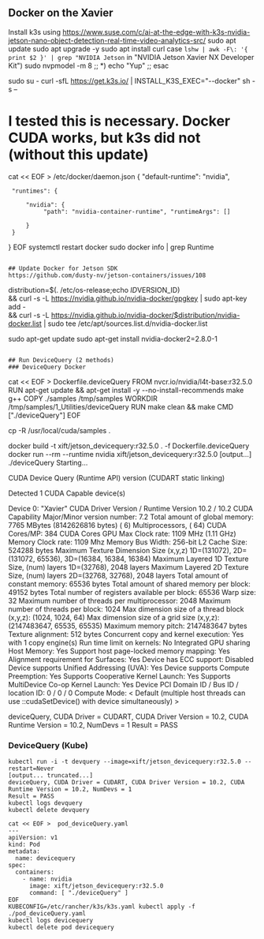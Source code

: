 

## Docker on the Xavier

Install k3s using https://www.suse.com/c/ai-at-the-edge-with-k3s-nvidia-jetson-nano-object-detection-real-time-video-analytics-src/
sudo apt update sudo apt upgrade -y sudo apt install curl
case `lshw | awk -F\: '{ print $2 }' | grep "NVIDIA Jetson` in
  "NVIDIA Jetson Xavier NX Developer Kit")
    sudo nvpmodel -m 8
  ;;
  *)
    echo "Yup"
  ;;
esac

sudo su -
curl -sfL https://get.k3s.io/ | INSTALL_K3S_EXEC="--docker" sh -s –

# I tested this is necessary.  Docker CUDA works, but k3s did not (without this update)
cat << EOF > /etc/docker/daemon.json
{
	 "default-runtime": "nvidia",

	 "runtimes": {

		 "nvidia": {
			  "path": "nvidia-container-runtime", "runtimeArgs": []

		 }
	 }

}
EOF
systemctl restart docker
sudo docker info | grep Runtime
```

## Update Docker for Jetson SDK
https://github.com/dusty-nv/jetson-containers/issues/108
```
distribution=$(. /etc/os-release;echo $ID$VERSION_ID) \
   && curl -s -L https://nvidia.github.io/nvidia-docker/gpgkey | sudo apt-key add - \
   && curl -s -L https://nvidia.github.io/nvidia-docker/$distribution/nvidia-docker.list | sudo tee /etc/apt/sources.list.d/nvidia-docker.list

sudo apt-get update
sudo apt-get install nvidia-docker2=2.8.0-1
```

## Run DeviceQuery (2 methods)
### DeviceQuery Docker
```
cat << EOF > Dockerfile.deviceQuery
FROM nvcr.io/nvidia/l4t-base:r32.5.0
RUN apt-get update && apt-get install -y --no-install-recommends make g++
COPY ./samples /tmp/samples
WORKDIR /tmp/samples/1_Utilities/deviceQuery
RUN make clean && make
CMD ["./deviceQuery"]
EOF

cp -R /usr/local/cuda/samples .
 
docker build -t xift/jetson_devicequery:r32.5.0 . -f Dockerfile.deviceQuery
docker run --rm --runtime nvidia xift/jetson_devicequery:r32.5.0
[output...]
./deviceQuery Starting...

 CUDA Device Query (Runtime API) version (CUDART static linking)

Detected 1 CUDA Capable device(s)

Device 0: "Xavier"
  CUDA Driver Version / Runtime Version          10.2 / 10.2
  CUDA Capability Major/Minor version number:    7.2
  Total amount of global memory:                 7765 MBytes (8142626816 bytes)
  ( 6) Multiprocessors, ( 64) CUDA Cores/MP:     384 CUDA Cores
  GPU Max Clock rate:                            1109 MHz (1.11 GHz)
  Memory Clock rate:                             1109 Mhz
  Memory Bus Width:                              256-bit
  L2 Cache Size:                                 524288 bytes
  Maximum Texture Dimension Size (x,y,z)         1D=(131072), 2D=(131072, 65536), 3D=(16384, 16384, 16384)
  Maximum Layered 1D Texture Size, (num) layers  1D=(32768), 2048 layers
  Maximum Layered 2D Texture Size, (num) layers  2D=(32768, 32768), 2048 layers
  Total amount of constant memory:               65536 bytes
  Total amount of shared memory per block:       49152 bytes
  Total number of registers available per block: 65536
  Warp size:                                     32
  Maximum number of threads per multiprocessor:  2048
  Maximum number of threads per block:           1024
  Max dimension size of a thread block (x,y,z): (1024, 1024, 64)
  Max dimension size of a grid size    (x,y,z): (2147483647, 65535, 65535)
  Maximum memory pitch:                          2147483647 bytes
  Texture alignment:                             512 bytes
  Concurrent copy and kernel execution:          Yes with 1 copy engine(s)
  Run time limit on kernels:                     No
  Integrated GPU sharing Host Memory:            Yes
  Support host page-locked memory mapping:       Yes
  Alignment requirement for Surfaces:            Yes
  Device has ECC support:                        Disabled
  Device supports Unified Addressing (UVA):      Yes
  Device supports Compute Preemption:            Yes
  Supports Cooperative Kernel Launch:            Yes
  Supports MultiDevice Co-op Kernel Launch:      Yes
  Device PCI Domain ID / Bus ID / location ID:   0 / 0 / 0
  Compute Mode:
     < Default (multiple host threads can use ::cudaSetDevice() with device simultaneously) >

deviceQuery, CUDA Driver = CUDART, CUDA Driver Version = 10.2, CUDA Runtime Version = 10.2, NumDevs = 1
Result = PASS

### DeviceQuery (Kube)
```
kubectl run -i -t devquery --image=xift/jetson_devicequery:r32.5.0 --restart=Never
[output... truncated...]
deviceQuery, CUDA Driver = CUDART, CUDA Driver Version = 10.2, CUDA Runtime Version = 10.2, NumDevs = 1
Result = PASS
kubectl logs devquery
kubectl delete devquery
```

```
cat << EOF >  pod_deviceQuery.yaml
---
apiVersion: v1
kind: Pod
metadata:
  name: devicequery
spec:
  containers:
    - name: nvidia
      image: xift/jetson_devicequery:r32.5.0
      command: [ "./deviceQuery" ]
EOF
KUBECONFIG=/etc/rancher/k3s/k3s.yaml kubectl apply -f ./pod_deviceQuery.yaml
kubectl logs devicequery
kubectl delete pod devicequery
```
